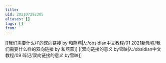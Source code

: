 ```yaml
---
title: 
uid: 202107292305
aliases: []
tags: []
from: 
---
```

[[我们需要什么样的双向链接 by 和燕燕|λ:/obsidian中文教程/01 2021新教程/我们需要什么样的双向链接 by 和燕燕]]
[[双向链接的意义 by雪映|λ:/obsidian中文教程/09 碎记/双向链接的意义 by雪映]]